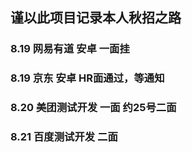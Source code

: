 ## 谨以此项目记录本人秋招之路
### 8.19 网易有道 安卓 一面挂
### 8.19 京东 安卓 HR面通过，等通知
### 8.20 美团测试开发 一面  约25号二面
### 8.21 百度测试开发 二面